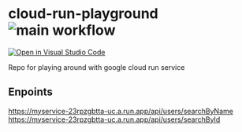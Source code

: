 # cloud-run-playground ![main workflow](https://github.com/Dmitry-Ship/cloud-run-playground/actions/workflows/main.yml/badge.svg)

[![Open in Visual Studio Code](https://open.vscode.dev/badges/open-in-vscode.svg)](https://open.vscode.dev/Dmitry-Ship/cloud-run-playground)

Repo for playing around with google cloud run service

## Enpoints
https://myservice-23rpzgbtta-uc.a.run.app/api/users/searchByName
https://myservice-23rpzgbtta-uc.a.run.app/api/users/searchById
